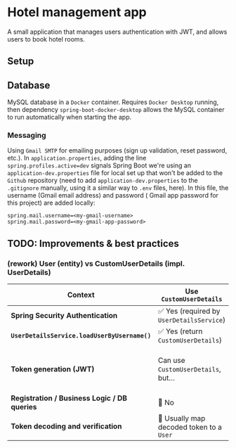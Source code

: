 # Hotel management app

A small application that manages users authentication with JWT, and allows users to book hotel
rooms.

## Setup

## Database

MySQL database in a `Docker` container. Requires `Docker Desktop` running, then dependency
`spring-boot-docker-desktop` allows the MySQL container to run automatically when starting the app.

### Messaging

Using `Gmail SMTP` for emailing purposes (sign up validation, reset password, etc.). In
`application.properties`, adding the line `spring.profiles.active=dev` signals Spring Boot we're
using an `application-dev.properties` file for local set up that won't be added to the `Github`
repository (need to add `application-dev.properties` to the `.gitignore` manually, using it a
similar way to `.env` files, here). In this file, the username (Gmail email address) and password (
Gmail app password for this project) are added locally:

```properties
spring.mail.username=<my-gmail-username>
spring.mail.password=<my-gmail-app-password>
```

## TODO: Improvements & best practices

### (rework) User (entity) vs CustomUserDetails (impl. UserDetails)

| Context                                        | Use `CustomUserDetails`                  | Use `User` entity                                    |
|------------------------------------------------|------------------------------------------|------------------------------------------------------|
| **Spring Security Authentication**             | ✅ Yes (required by `UserDetailsService`) | 🚫 No                                                |
| **`UserDetailsService.loadUserByUsername()`**  | ✅ Yes (return `CustomUserDetails`)       | 🚫 No                                                |
| **Token generation (JWT)**                     | Can use `CustomUserDetails`, but…        | ✅ Yes (recommended for payload, e.g. subject, roles) |
| **Registration / Business Logic / DB queries** | 🚫 No                                    | ✅ Yes                                                |
| **Token decoding and verification**            | 🔄 Usually map decoded token to a `User` | ✅ Yes                                                |
